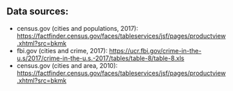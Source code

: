 ## Data sources:

- census.gov (cities and populations, 2017): https://factfinder.census.gov/faces/tableservices/jsf/pages/productview.xhtml?src=bkmk
- fbi.gov (cities and crime, 2017): https://ucr.fbi.gov/crime-in-the-u.s/2017/crime-in-the-u.s.-2017/tables/table-8/table-8.xls
- census.gov (cities and area, 2010): https://factfinder.census.gov/faces/tableservices/jsf/pages/productview.xhtml?src=bkmk
